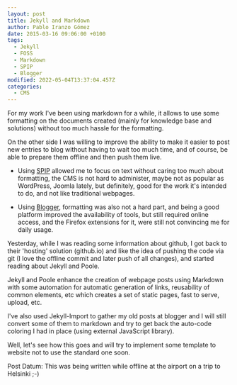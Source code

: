 ```yaml
---
layout: post
title: Jekyll and Markdown
author: Pablo Iranzo Gómez
date: 2015-03-16 09:06:00 +0100
tags:
  - Jekyll
  - FOSS
  - Markdown
  - SPIP
  - Blogger
modified: 2022-05-04T13:37:04.457Z
categories:
  - CMS
---
```


For my work I've been using markdown for a while, it allows to use some formatting on the documents created (mainly for knowledge base and solutions) without too much hassle for the formatting.

On the other side I was willing to improve the ability to make it easier to post new entries to blog without having to wait too much time, and of course, be able to prepare them offline and then push them live.

- Using [SPIP](http://www.spip.net) allowed me to focus on text without caring too much about formatting, the CMS is not hard to administer, maybe not as popular as
  WordPress, Joomla lately, but definitely, good for the work it's intended to do, and not like traditional webpages.

- Using [Blogger](http://www.blogger.com), formatting was also not a hard part, and being a good platform improved the availability of tools, but still required online access, and the
  Firefox extensions for it, were still not
  convincing me for daily usage.

Yesterday, while I was reading some information about github, I got back to their 'hosting' solution (github.io) and like the idea of pushing the code via git (I love the offline commit and later push of all changes), and started reading about Jekyll and Poole.

Jekyll and Poole enhance the creation of webpage posts using Markdown with some automation for automatic generation of links, reusability of common elements, etc which creates a set of static pages, fast to serve, upload, etc.

I've also used Jekyll-Import to gather my old posts at blogger and I will still convert some of them to markdown and try to get back the auto-code coloring I had in place (using external
JavaScript library).

Well, let's see how this goes and will try to implement some template to website not to use the standard one soon.

Post Datum: This was being written while offline at the airport on a trip to Helsinki ;-)
